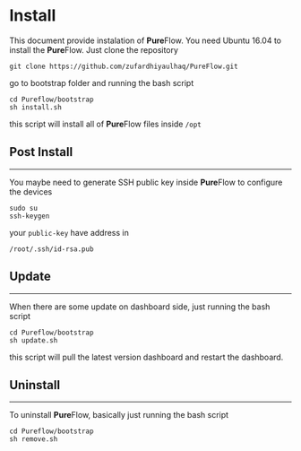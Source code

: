 # Install

This document provide instalation of **Pure**Flow. You need Ubuntu 16.04 to install the **Pure**Flow. Just clone the repository
```
git clone https://github.com/zufardhiyaulhaq/PureFlow.git
```
go to bootstrap folder and running the bash script
```
cd Pureflow/bootstrap
sh install.sh
```
this script will install all of **Pure**Flow files inside `/opt`

## Post Install
---
You maybe need to generate SSH public key inside **Pure**Flow to configure the devices
```
sudo su
ssh-keygen
```
your `public-key` have address in
```
/root/.ssh/id-rsa.pub
```

## Update
---
When there are some update on dashboard side, just running the bash script
```
cd Pureflow/bootstrap
sh update.sh
```
this script will pull the latest version dashboard and restart the dashboard.

## Uninstall
---
To uninstall **Pure**Flow, basically just running the bash script
```
cd Pureflow/bootstrap
sh remove.sh
```

